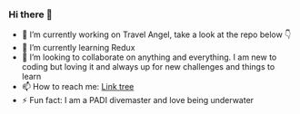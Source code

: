 ### Hi there 👋
- 🔭 I’m currently working on Travel Angel, take a look at the repo below 👇 
- 🌱 I’m currently learning Redux
- 👯 I’m looking to collaborate on anything and everything. I am new to coding but loving it and always up for new challenges and things to learn
- 📫 How to reach me: [Link tree](https://linktr.ee/clovellbsc)
- ⚡ Fun fact: I am a PADI divemaster and love being underwater
